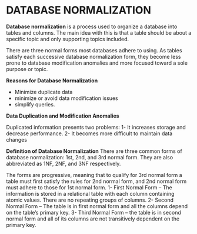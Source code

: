 # DATABASE NORMALIZATION
**Database normalization** is a process used to organize a database into tables and columns.  The main idea with this is that a table should be about a specific topic and only supporting topics included. 

There are three normal forms most databases adhere to using.  As tables satisfy each successive database normalization form, they become less prone to database modification anomalies and more focused toward a sole purpose or topic.

**Reasons for Database Normalization**
- Minimize duplicate data 
- minimize or avoid data modification issues
- simplify queries. 

**Data Duplication and Modification Anomalies**

Duplicated information presents two problems:
1- It increases storage and decrease performance.
2- It becomes more difficult to maintain data changes

**Definition of Database Normalization**
There are three common forms of database normalization: 1st, 2nd, and 3rd normal form. They are also abbreviated as 1NF, 2NF, and 3NF respectively. 

The forms are progressive, meaning that to qualify for 3rd normal form a table must first satisfy the rules for 2nd normal form, and 2nd normal form must adhere to those for 1st normal form. 
1- First Normal Form – The information is stored in a relational table with each column containing atomic values. There are no repeating groups of columns.
2- Second Normal Form – The table is in first normal form and all the columns depend on the table’s primary key.
3- Third Normal Form – the table is in second normal form and all of its columns are not transitively dependent on the primary key.


